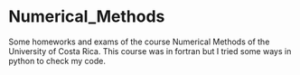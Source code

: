 # Numerical_Methods

Some homeworks and exams of the course Numerical Methods of the University of Costa Rica.
This course was in fortran but I tried some ways in python to check my code.

